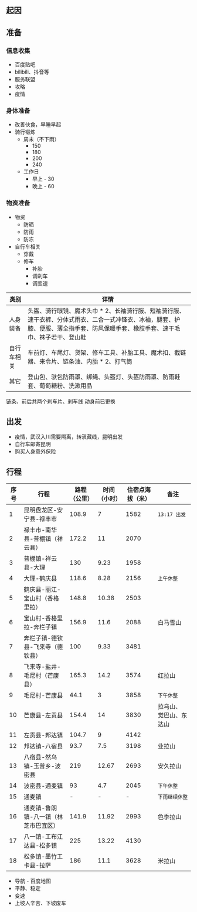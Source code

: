 ## 起因

## 准备

### 信息收集
- 百度贴吧
- bilibili、抖音等
- 服务联盟
- 攻略
- 疫情

### 身体准备
- 改善伙食，早睡早起
- 骑行锻炼
  - 周末（不下雨）
    - 150
    - 180
    - 200
    - 240
  - 工作日
    - 早上 - 30
    - 晚上 - 60

### 物资准备
- 物资
  - 防晒
  - 防雨
  - 防冻
- 自行车相关
  - 穿戴
  - 修车
    - 补胎
    - 调刹车
    - 调变速

| 类别 |  详情   |
|  ----  |  ----  |
| 人身装备 | 头盔、骑行眼镜、魔术头巾 * 2、长袖骑行服、短袖骑行服、速干衣裤、分体式雨衣、二合一式冲锋衣、冰袖，腿套、护膝、便服、薄全指手套、防风保暖手套、橡胶手套、速干毛巾、袜子若干、登山鞋 |
| 自行车相关 | 车前灯、车尾灯、货架、修车工具、补胎工具、魔术扣、截链器、来令片、链条油、内胎 * 2、打气筒 |
| 其它 | 登山包、驮包防雨罩、绑绳、头盔灯、头盔防雨罩、防雨鞋套、葡萄糖粉、洗漱用品 |

链条、前后共两个刹车片、刹车线 动身前已更换

## 出发

- 疫情，武汉入川需要隔离，转滇藏线，昆明出发
- 自行车邮寄昆明
- 购买人身意外保险

## 行程

| 序号 |  行程   | 路程（公里）  | 时间（小时）| 住宿点海拔（米） | 备注 |
|  ----  |  ----  | ----  | ----  | ----  | ----  |
| 1 | 昆明盘龙区-安宁县-禄丰市 | 108.9 | 7 | 1582 | `13:17 出发` |
| 2 | 禄丰市-南华县-普棚镇（祥云县） | 172.2 | 11  | 2070 |
| 3 | 普棚镇-祥云县-大理 | 130 | 9.23  | 1958 |
| 4 | 大理-鹤庆县 | 118.6 | 8.28 | 2156 | `上午休整` |
| 5 | 鹤庆县-丽江-宝山村（香格里拉） | 148.8 | 10.38  | 2503 |
| 6 | 宝山村-香格里拉-奔栏子镇 | 156.9 | 11.6 | 2088 | 白马雪山 |
| 7 | 奔栏子镇-德钦县-飞来寺（德钦县） | 100 | 9.33 | 3481 |
| 8 | 飞来寺-盐井-毛尼村（芒康县） | 165.3 | 14.2 | 3574 | 红拉山 |
| 9 | 毛尼村-芒康县 | 44.1 | 3 | 3858 | `下午休整` |
| 10 | 芒康县-左贡县 | 154.4 | 14 | 3830 | 拉乌山、 觉巴山、东达山 |
| 11 | 左贡县-邦达镇 | 104.7 | 9 | 4142 |  |
| 12 | 邦达镇-八宿县 | 93.7 | 7.5 | 3198 | 业拉山 |
| 13 | 八宿县-然乌镇-玉普乡-波密县 | 219 | 12.67 | 2693 | 安久拉山 |
| 14 | 波密县-通麦镇 | 93 | 4.7 | 2045 | `下午休整` |
| 15 | 通麦镇 | - | - | - | `下雨继续休整` |
| 16 | 通麦镇-鲁朗镇-八一镇（林芝市巴宜区） | 141.9 | 11.92 | 2993 | 色季拉山 |
| 17 | 八一镇-工布江达县-松多镇 | 225 | 13.22 | 4130 |  |
| 18 | 松多镇-墨竹工卡县-拉萨 | 186 | 11.1 | 3628 | 米拉山 |

- 导航 - 百度地图
- 平静、稳定
- 变速
- 上坡人辛苦、下坡废车